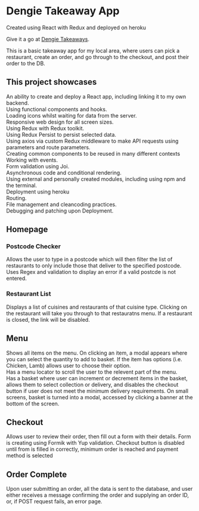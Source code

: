 # Dengie Takeaway App
Created using React with Redux and deployed on heroku

Give it a go at <a href="https://jt-dengie-takeaways.herokuapp.com/">Dengie Takeaways</a>.

This is a basic takeaway app for my local area, where users can pick a restaurant, create an order, and go through to the checkout, and post their order to the DB.

## This project showcases
An ability to create and deploy a React app, including linking it to my own backend.<br>
Using functional components and hooks.<br>
Loading icons whilst waiting for data from the server.<br>
Responsive web design for all screen sizes.<br>
Using Redux with Redux toolkit.<br>
Using Redux Persist to persist selected data.<br>
Using axios via custom Redux middleware to make API requests using parameters and route parameters.<br>
Creating common components to be reused in many different contexts<br>
Working with events.<br>
Form validation using Joi.<br>
Asynchronous code and conditional rendering.<br>
Using external and personally created modules, including using npm and the terminal.<br>
Deployment using heroku<br>
Routing.<br>
File management and cleancoding practices.<br>
Debugging and patching upon Deployment.<br>

## Homepage
### Postcode Checker
Allows the user to type in a postcode which will then filter the list of restaurants to only include those that deliver to the specified postcode.
Uses Regex and validation to display an error if a valid postcde is not entered.

### Restaurant List
Displays a list of cuisines and restaurants of that cuisine type. Clicking on the restaurant will take you through to that restauratns menu. If a restaurant is closed, the link will be disabled.

## Menu
Shows all items on the menu. On clicking an item, a modal appears where you can select the quantity to add to basket. If the item has options (i.e. Chicken, Lamb) allows user to choose their option.<br>
Has a menu locator to scroll the user to the relevent part of the menu.<br>
Has a basket where user can increment or decrement items in the basket, allows them to select collection or delivery, and disables the checkout button if user does not meet the minimum delivery requirements. On small screens, basket is turned into a modal, accessed by clicking a banner at the bottom of the screen.



## Checkout
Allows user to review their order, then fill out a form with their details. Form is creating using Formik with Yup validation. Checkout button is disabled until from is filled in correctly, minimum order is reached and payment method is selected<br>


## Order Complete
Upon user submitting an order, all the data is sent to the database, and user either receives a message confirming the order and supplying an order ID, or, if POST request fails, an error page.
